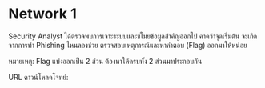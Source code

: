 # Network 1

Security Analyst ได้ตรวจพบการเจาะระบบและขโมยข้อมูลสำคัญออกไป คาดว่าจุดเริ่มต้น จะเกิดจากการทำ Phishing ไหนลองช่วย ตรวจสอบเหตุการณ์และหาคำตอบ (Flag) ออกมาให้หน่อย

หมายเหตุ: Flag แบ่งออกเป็น 2 ส่วน ต้องหาให้ครบทั้ง 2 ส่วนมาประกอบกัน

URL ดาวน์โหลดโจทย์: [](https://static.wtctt24.p7z.pw/junior_net1.zip)

